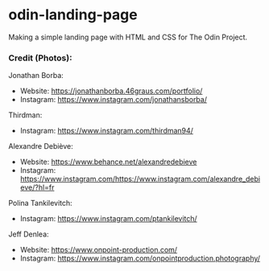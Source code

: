 # odin-landing-page
Making a simple landing page with HTML and CSS for The Odin Project.

### Credit (Photos):
Jonathan Borba:
- Website: https://jonathanborba.46graus.com/portfolio/
- Instagram: https://www.instagram.com/jonathansborba/

Thirdman:
- Instagram: https://www.instagram.com/thirdman94/

Alexandre Debiève:
- Website: https://www.behance.net/alexandredebieve
- Instagram: https://www.instagram.com/https://www.instagram.com/alexandre_debieve/?hl=fr

Polina Tankilevitch:
- Instagram: https://www.instagram.com/ptankilevitch/

Jeff Denlea:
- Website: https://www.onpoint-production.com/
- Instagram: https://www.instagram.com/onpointproduction.photography/